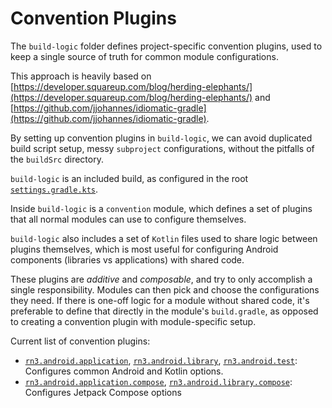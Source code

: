 # Convention Plugins

The `build-logic` folder defines project-specific convention plugins, used to keep a single
source of truth for common module configurations.

This approach is heavily based on
[https://developer.squareup.com/blog/herding-elephants/](https://developer.squareup.com/blog/herding-elephants/)
and
[https://github.com/jjohannes/idiomatic-gradle](https://github.com/jjohannes/idiomatic-gradle).

By setting up convention plugins in `build-logic`, we can avoid duplicated build script setup,
messy `subproject` configurations, without the pitfalls of the `buildSrc` directory.

`build-logic` is an included build, as configured in the root
[`settings.gradle.kts`](../settings.gradle.kts).

Inside `build-logic` is a `convention` module, which defines a set of plugins that all normal
modules can use to configure themselves.

`build-logic` also includes a set of `Kotlin` files used to share logic between plugins themselves,
which is most useful for configuring Android components (libraries vs applications) with shared
code.

These plugins are *additive* and *composable*, and try to only accomplish a single responsibility.
Modules can then pick and choose the configurations they need.
If there is one-off logic for a module without shared code, it's preferable to define that directly
in the module's `build.gradle`, as opposed to creating a convention plugin with module-specific
setup.

Current list of convention plugins:

- [`rn3.android.application`](convention/src/main/kotlin/AndroidApplicationConventionPlugin.kt),
  [`rn3.android.library`](convention/src/main/kotlin/AndroidLibraryConventionPlugin.kt),
  [`rn3.android.test`](convention/src/main/kotlin/AndroidTestConventionPlugin.kt):
  Configures common Android and Kotlin options.
- [`rn3.android.application.compose`](convention/src/main/kotlin/AndroidApplicationComposeConventionPlugin.kt),
  [`rn3.android.library.compose`](convention/src/main/kotlin/AndroidLibraryComposeConventionPlugin.kt):
  Configures Jetpack Compose options
